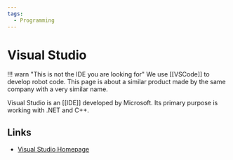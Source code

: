 ```yaml
---
tags:
  - Programming
---
```


# Visual Studio

!!! warn "This is not the IDE you are looking for"
    We use [[VSCode]] to develop robot code. This page is about a similar product made by the same company with a very similar name.

Visual Studio is an [[IDE]] developed by Microsoft. Its primary purpose is working with .NET and C++.


## Links

- [Visual Studio Homepage](https://visualstudio.microsoft.com/)